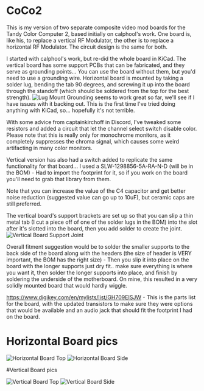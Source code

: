 # CoCo2

This is my version of two separate composite video mod boards for the Tandy Color Computer 2, based initially on calphool's work.  One board is, like his, to replace a vertical RF Modulator, the other is to replace a horizontal RF Modulator.  The circuit design is the same for both.

I started with calphool's work, but re-did the whole board in KiCad.  The vertical board has some support PCBs that can be fabricated, and they serve as grounding points... You can use the board without them, but you'd need to use a grounding wire.  Horizontal board is mounted by taking a solder lug, bending the tab 90 degrees, and screwing it up into the board through the standoff (which should be soldered from the top for the best strength).
![Lug Mount](solder_lug_mount.jpg?raw=true)
Grounding seems to work great so far, we'll see if I have issues with it backing out.  This is the first time I've tried doing anything with KiCad, so... hopefully it's not terrible.

With some advice from captainkirchoff in Discord, I've tweaked some resistors and added a circuit that let the channel select switch disable color.  Please note that this is really only for monochrome monitors, as it completely suppresses the chroma signal, which causes some weird artifacting in many color monitors.

Vertical version has also had a switch added to replicate the same functionality for that board... I used a SLW-1298856-5A-RA-N-D (will be in the BOM) - Had to import the footprint for it, so if you work on the board you'll need to grab that library from them.

Note that you can increase the value of the C4 capacitor and get better noise reduction (suggested value can go up to 10uF), but ceramic caps are still preferred.

The vertical board's support brackets are set up so that you can slip a thin metal tab (I cut a piece off of one of the solder lugs in the BOM) into the slot after it's slotted into the board, then you add solder to create the joint.
![Vertical Board Support Joint](vertical_board_support_joint.jpg?raw=true)

Overall fitment suggestion would be to solder the smaller supports to the back side of the board along with the headers (the size of header is VERY important, the BOM has the right size) - Then you slip it into place on the board with the longer supports just dry fit.. make sure everything is where you want it, then solder the longer supports into place, and finish by soldering the underside of the motherboard.  On mine, this resulted in a very solidly mounted board that would hardly wiggle.

https://www.digikey.com/en/mylists/list/GH709EISJW - This is the parts list for the board, with the updated transistors to make sure they were options that would be available and an audio jack that should fit the footprint I had on the board.

# Horizontal Board pics

![Horizontal Board Top](horizontal_board_top.jpg?raw=true)
![Horizontal Board Side](horizontal_board_side.jpg?raw=true)

#Vertical Board pics

![Vertical Board Top](vertical_board_front.jpg?raw=true)
![Vertical Board Side](vertical_board_back.jpg?raw=true)
